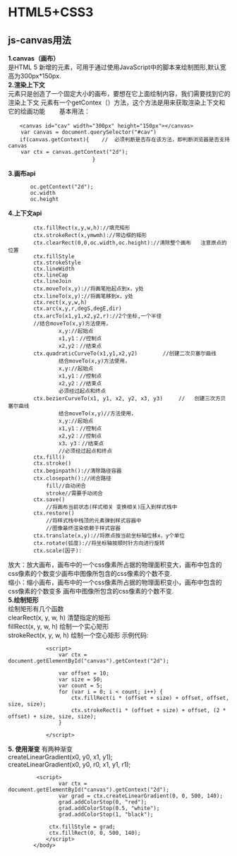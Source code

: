 # HTML5+CSS3
## js-canvas用法
**1.canvas（画布）**   
<canvas>是HTML 5 新增的元素，可用于通过使用JavaScript中的脚本来绘制图形,默认宽高为300px*150px.   
**2.渲染上下文**    
<canvas>元素只是创造了一个固定大小的画布，要想在它上面绘制内容，我们需要找到它的渲染上下文
<canvas>元素有一个getContex（）方法，这个方法是用来获取渲染上下文和它的绘画功能
　　基本用法：
```
　  <canvas id="cav" width="300px" height="150px"></canvas>
    var canvas = document.querySelector("#cav")
　  if(canvas.getContext){    //  必须判断是否存在该方法，即判断浏览器是否支持canvas
    var ctx = canvas.getContext("2d");
　　　　                    }
```
 **3.画布api**
 ```
        oc.getContext("2d");
        oc.width
        oc.height
```
**4.上下文api** 
```
        ctx.fillRect(x,y,w,h)://填充矩形
        ctx.strokeRect(x,ymwmh)://带边框的矩形
        ctx.clearRect(0,0,oc.width,oc.height)://清除整个画布   注意原点的位置
        ctx.fillStyle
        ctx.strokeStyle
        ctx.lineWidth
        ctx.lineCap
        ctx.lineJoin
        ctx.moveTo(x,y)://将画笔抬起点到x，y处
        ctx.lineTo(x,y)://将画笔移到x，y处
        ctx.rect(x,y,w,h)
        ctx.arc(x,y,r,degS,degE,dir)
        ctx.arcTo(x1,y1,x2,y2,r)://2个坐标,一个半径
        //结合moveTo(x,y)方法使用，
                x,y://起始点
                x1,y1：//控制点
                x2,y2：//结束点
        ctx.quadraticCurveTo(x1,y1,x2,y2)        //创建二次贝塞尔曲线
                结合moveTo(x,y)方法使用，
                x,y://起始点
                x1,y1：//控制点
                x2,y2：//结束点
                必须经过起点和终点
        ctx.bezierCurveTo(x1, y1, x2, y2, x3, y3)     //   创建三次方贝塞尔曲线
                结合moveTo(x,y)//方法使用，
                x,y://起始点
                x1,y1：//控制点
                x2,y2：//控制点
                x3，y3：//结束点
                //必须经过起点和终点
        ctx.fill()
        ctx.stroke()
        ctx.beginpath()://清除路径容器
        ctx.closepath()://闭合路径
            fill//自动闭合
            stroke//需要手动闭合
        ctx.save()
            //将画布当前状态(样式相关 变换相关)压入到样式栈中
        ctx.restore()
            //将样式栈中栈顶的元素弹到样式容器中
            //图像最终渲染依赖于样式容器
        ctx.translate(x,y)://将原点按当前坐标轴位移x，y个单位
        ctx.rotate(弧度)://将坐标轴按顺时针方向进行旋转
        ctx.scale(因子):
```
放大：放大画布，画布中的一个css像素所占据的物理面积变大，画布中包含的css像素的个数变少画布中图像所包含的css像素的个数不变.    
缩小：缩小画布，画布中的一个css像素所占据的物理面积变小，画布中包含的css像素的个数变多 画布中图像所包含的css像素的个数不变.    
**5.绘制矩形**  
绘制矩形有几个函数  
clearRect(x, y, w, h) 清楚指定的矩形    
fillRect(x, y, w, h) 绘制一个实心矩形   
strokeRect(x, y, w, h) 绘制一个空心矩形 
示例代码:
```
            <script>
                var ctx = document.getElementById("canvas").getContext("2d");
                
                var offset = 10;
                var size = 50;
                var count = 5;
                for (var i = 0; i < count; i++) {
                    ctx.fillRect(i * (offset + size) + offset, offset, size, size);
                    ctx.strokeRect(i * (offset + size) + offset, (2 * offset) + size, size, size);
                }
                       
            </script>
```
**5. 使用渐变**
有两种渐变  
createLinearGradient(x0, y0, x1, y1);   
createLinearGradient(x0, y0, r0, x1, y1, r1);
```
         <script>
                var ctx = document.getElementById("canvas").getContext("2d");
                var grad = ctx.createLinearGradient(0, 0, 500, 140);
                grad.addColorStop(0, "red");
                grad.addColorStop(0.5, "white");
                grad.addColorStop(1, "black");
             
             ctx.fillStyle = grad;
             ctx.fillRect(0, 0, 500, 140);
            </script>
        </body>
```